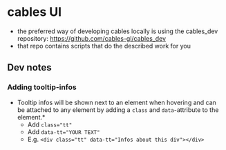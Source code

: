 # cables UI

* the preferred way of developing cables locally is using the cables_dev repository: https://github.com/cables-gl/cables_dev
* that repo contains scripts that do the described work for you

## Dev notes

### Adding tooltip-infos

* Tooltip infos will be shown next to an element when hovering and can be attached to any element by adding a `class` and `data`-attribute to the element.*
  * Add `class="tt"`
  * Add `data-tt="YOUR TEXT"`
  * E.g. `<div class="tt" data-tt="Infos about this div"></div>`

